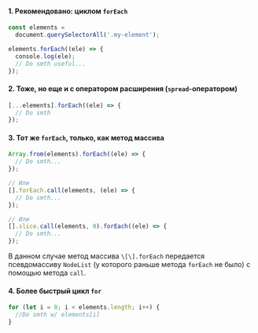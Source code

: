 #### 1\. Рекомендовано: циклом `forEach`

```javascript
const elements =
  document.querySelectorAll('.my-element');

elements.forEach((ele) => {
  console.log(ele);
  // Do smth useful...
});
```

#### 2\. Тоже, но еще и с оператором расширения (`spread`-оператором)

```javascript
[...elements].forEach((ele) => {
  // Do smth
});
```

#### 3\. Тот же `forEach`, только, как метод массива

```javascript
Array.from(elements).forEach((ele) => {
  // Do smth...
});

// Или
[].forEach.call(elements, (ele) => {
  // Do smth...
});

// Или
[].slice.call(elements, 0).forEach((ele) => {
  // Do smth...
});
```

В данном случае метод массива `\[\].forEach` передается псевдомассиву `NodeList` (у которого раньше метода `forEach` не было) с помощью метода `call`.

#### 4\. Более быстрый цикл `for`

```javascript
for (let i = 0; i < elements.length; i++) {
  //Do smth w/ elements[i]
}
```
